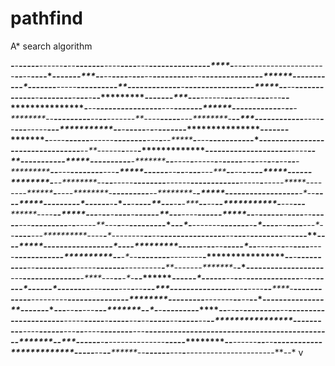 # pathfind
A* search algorithm

******-*****-*********--*****---***--*--*--****-****--****-*-*--*******--*-******--*-**-******--*-*-****---******-***-******--**--*********-*****-*******-*--******-*****-*-*-****-**--*********-******---*-**-*-*--------*-*-**-***--*-******--*****--***-***********-*****-*****-****--***-*****---****-*******--**--******---**********-****-***-*****--***--***---*****-*--*--*-*-**-*-***-***********---****-**********---*-******-*************-*-*--****-*************-*****-*-*-*************-*-****************--************-***********-***-*---********--*********--**---*-**-*****-*-*--******----*************--**--*************--******-************---*----****-****-************-*****-*******************-******************-*******-******************-**-*-***--*******************--****-*****--*****--*****--****-*-**--****--******************-**-**-***--*---******-**-************-*-****---*****-******-*-****-*****---******-*****-***********-**********-*-*****************-**-*--***-****-*-***********-***--*--***-**-***-****-***-***-******-***-**-*-*********-***--*****---*****-*-****************-*****--********---**-****-*******-*----***-*--*-******--**--*-**********--**-*****-******--********-**************----*-*-******--******--*--****-*****--*****-********--****-******-******--*******-*--**-***-***-**-****-**********-*******-*--*-*---****--*-*-*****--*-****-*********-**-*--********-*******-**-*****-*--**----***-**-***---****-*---*******-*******-***--******-****-*--*--**********---***********-*-*******-***************----************-**-*******-*******-**-*******-****---****--****************-*****-*****--****--*-**********-**-*--*-***--*---****-****-*-*-*-*--**-*********----***-**-******-*****-**-**-********-******--**********-***-*-*-*****-****---**********-****-*-***-*-*--*-********-****-******--*--*******************--*-*-----*-*--************---*-*--**********---**********-**-*************--*************-*-***-*-**-*-----****-******--*-*****-*************-**--*-*-*--*-*--****************-*-****--****-*-*--***--******-***-*---******-**********-**-*-*---****************************-******-***----***********-***-***-*-*-*-****---****-***-***********-**-**-*--*-******-*****---*--***-**-**********---****-*-****-*-**-**--*-***-**-****-****--**--**-*****************-***-*****-*--**--****************-***---************-*******-*********-***-*-****-*****-*--******---***--******-*************-***-*****--***-***--*-*****--**-*-**-***-*******************-*-***-*****-*-***---*******-********-****--********-*-***--***-----***-*-*****-*********---*-*-**--*---*-**********-**--******************--------*-***-*-*---**-***---****-*-*****-----*-****--********-**-*-*--********-**********-*-----*--***-***--********-*******-*****-*--**--**-***************-********-************************--*-**************-**-***********-*----******-*--********--****-***-*******-----*--*****************-***-*-**--*-*-***********-******-**-*******-******-**-**********-*-**-*****-*****--*-******-**-***-***********-**-******--*******-*-***********-*******---**---********--*-*-*******-*-*****--*-******-***-*******-******-******-**-******-***********-*********-*******-**---***--**-*-*******-******-*-*-**-************-*--*-*******-*******-*****-*-****-**-*************-******************-*****---**-******----*****-*-******--********-********-****-*********--*-*********-***********---*-*-*-*--***-***-****-*----**-*--***-**--***--*****-*****---*--*-*-*****--*-**-**-**-**----******-*--*********--*-*-**-********-*-*****-*********-**********-***-*-***************-****---***********---*-**-*********-***-*--*****-**--**********--**-**-****-*******---*--*-**-*-******--***--*****-**-*********-*--*---*-*-*-********-*-*********-**********-****-***-*-**-*********-****-****-**********-****--*-**********----******--*******-*********-****-****-**-**********************-**********--*****--*-**-**--******-***********--**-*********--*********-*---*****************-*-**--*****-**********-*----**-***-**--***-*-*****---*-*-*-********-***-*--*****-*****--**-***--**-*****-****-*-*********-*-*-*-*****-*******-----***-*-****---***-**********--**-*-**-***----************-**--*-*********--*---**-***-*-*****-****************-**-**-***************-*--********-*************************-*-*-*-*******-**-*********-*-*******-*-********-********-***-*******-*-***************-**-*******--*-*---**--********-***--*****-*****-**---**----*-*-*******-**********-*-**-**--*-*-*******-*****-****-*-*-*-********-**----********--****-***--*-***-******************-*****-*****-**-*-*-***--*****--*---************--*---**-********-**-****--**-**********--**********-*-*****-*-*******---**-********-***********-*-**-************-*******---**--****--****-*******-**--**-****-*-******-*---*****-*****-*-***--******-*****-***********---*********-***********-*-**-----*-**--*-*-*********-**-******-******--*-****--*--****-*--**-**-*-*****--*-**********--******-**--********--**************--***-***---****--****-**--****-****-**---****-*-*******-***********-**--**-************-***---************-*-*-**-***-*---****-*-*---****************-*--***--********-------*****--***-********--****-***-************-****---*******-***---*----******--****--*****--*-**-*-*--*-*-***********-**-**-**--****--*-**********-*---***-*-*****-*---**--****-**********-******---*****---*******-**-*-**-***-********-*--***---*-***-****--**-*-********-********-*********--*-**--*-*-*******--****-*-*********-******--********-**--**************-*-******************--*****--************************-*-*-*****--*****--*-***-****-***---*-*-************-*-*-******-*-**-***-********-*-***--***-*-****-***-*-****-**---**-****--***-********----*****--***-**************-*******************--***--*****-*****-******--**--***---*-***************************--**-*-*********************--****-*-*-******-*-***--*-*-******-----*---*****-*-***-*******--****************************-*-**-************---*-*--*-*****--**-***-**-**-*****-******--**--**---*--*********-*****--*-*-********-**-*---******************--****-*-********************-*****-**--*******-********-****--*-*****--*-***-******-****---*-*-*--*-----*-*-****-**********-****---********-****-***----*--******--*****--*****-**-*****************---**--****-*********-***--*-*******************-*-****--********-***-*-**--********-****-*****----***--***-*--**-******-----*----*--*-----------**--*
v
